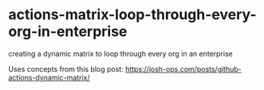 # actions-matrix-loop-through-every-org-in-enterprise

creating a dynamic matrix to loop through every org in an enterprise

Uses concepts from this blog post: https://josh-ops.com/posts/github-actions-dynamic-matrix/
